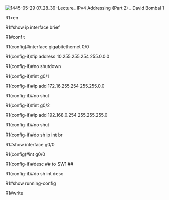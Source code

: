 
![1445-05-29 07_28_39-Lecture_ IPv4 Addressing (Part 2) _ David Bombal 1](https://github.com/0xVoLk/CCNA-Note/assets/100092212/4dbcfefd-cccb-403b-ad50-eb7c6cb1e013)

R1>en

R1#show ip interface brief

R1#conf t

R1(config)#interface gigabitethernet 0/0

R1(config-if)#ip address 10.255.255.254 255.0.0.0

R1(config-if)#no shutdown


R1(config-if)#int g0/1

R1(config-if)#ip add 172.16.255.254 255.255.0.0

R1(config-if)#no shut



R1(config-if)#int g0/2

R1(config-if)#ip add 192.168.0.254 255.255.255.0

R1(config-if)#no shut


R1(config-if)#do sh ip int br


R1#show interface g0/0



R1(config)#int g0/0

R1(config-if)#desc ## to SW1 ##

R1(config-if)#do sh int desc



R1#show running-config

R1#write
